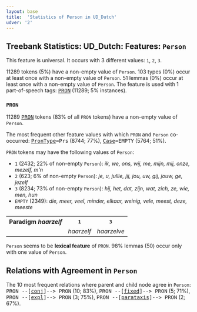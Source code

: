 ```yaml
---
layout: base
title:  'Statistics of Person in UD_Dutch'
udver: '2'
---
```


## Treebank Statistics: UD_Dutch: Features: `Person`

This feature is universal.
It occurs with 3 different values: `1`, `2`, `3`.

11289 tokens (5%) have a non-empty value of `Person`.
103 types (0%) occur at least once with a non-empty value of `Person`.
51 lemmas (0%) occur at least once with a non-empty value of `Person`.
The feature is used with 1 part-of-speech tags: <tt><a href="nl-pos-PRON.html">PRON</a></tt> (11289; 5% instances).

### `PRON`

11289 <tt><a href="nl-pos-PRON.html">PRON</a></tt> tokens (83% of all `PRON` tokens) have a non-empty value of `Person`.

The most frequent other feature values with which `PRON` and `Person` co-occurred: <tt><a href="nl-feat-PronType.html">PronType</a></tt><tt>=Prs</tt> (8744; 77%), <tt><a href="nl-feat-Case.html">Case</a></tt><tt>=EMPTY</tt> (5764; 51%).

`PRON` tokens may have the following values of `Person`:

* `1` (2432; 22% of non-empty `Person`): <em>ik, we, ons, wij, me, mijn, mij, onze, mezelf, m'n</em>
* `2` (623; 6% of non-empty `Person`): <em>je, u, jullie, jij, jou, uw, gij, jouw, ge, jezelf</em>
* `3` (8234; 73% of non-empty `Person`): <em>hij, het, dat, zijn, wat, zich, ze, wie, men, hun</em>
* `EMPTY` (2349): <em>die, meer, veel, minder, elkaar, weinig, vele, meest, deze, meeste</em>

<table>
  <tr><th>Paradigm <i>haarzelf</i></th><th><tt>1</tt></th><th><tt>3</tt></th></tr>
  <tr><td><tt></tt></td><td><em>haarzelf</em></td><td><em>haarzelve</em></td></tr>
</table>

`Person` seems to be **lexical feature** of `PRON`. 98% lemmas (50) occur only with one value of `Person`.

## Relations with Agreement in `Person`

The 10 most frequent relations where parent and child node agree in `Person`:
<tt>PRON --[<tt><a href="nl-dep-conj.html">conj</a></tt>]--> PRON</tt> (10; 83%),
<tt>PRON --[<tt><a href="nl-dep-fixed.html">fixed</a></tt>]--> PRON</tt> (5; 71%),
<tt>PRON --[<tt><a href="nl-dep-expl.html">expl</a></tt>]--> PRON</tt> (3; 75%),
<tt>PRON --[<tt><a href="nl-dep-parataxis.html">parataxis</a></tt>]--> PRON</tt> (2; 67%).

